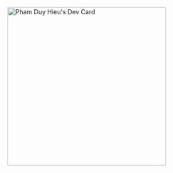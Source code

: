 <a href="https://app.daily.dev/phamduyhieu"><img src="https://api.daily.dev/devcards/v2/xSFGraOQQlrlXHuxE4k5d.png?r=ws0" width="356" alt="Pham Duy Hieu's Dev Card"/></a>
